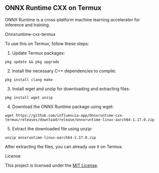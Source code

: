 ## ONNX Runtime CXX on Termux

ONNX Runtime is a cross-platform machine learning accelerator for inference and training.

Onnxruntime-cxx-termux

To use this on Termux, follow these steps:

1. Update Termux packages:
```
pkg update && pkg upgrade
```

2. Install the necessary C++ dependencies to compile:
```
pkg install clang make
```

3. Install wget and unzip for downloading and extracting files:
```
pkg install wget unzip
```

4. Download the ONNX Runtime package using wget:
```
wget https://github.com/influencia-app/Onnxruntime-cxx-termux/releases/download/release/onnxruntime-linux-aarch64-1.17.0.zip
```

5. Extract the downloaded file using unzip:
```
unzip onnxruntime-linux-aarch64-1.17.0.zip
```


After extracting the files, you can already use it on Termux.

License

This project is licensed under the [MIT License](LICENSE).

